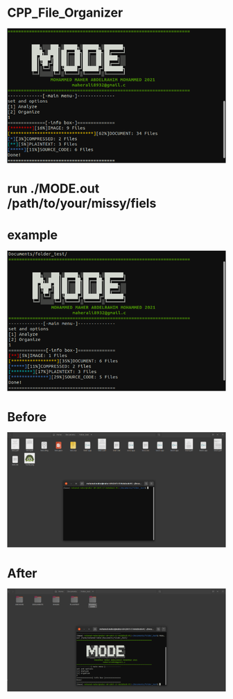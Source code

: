 # CPP_File_Organizer
 
![Alt text](https://github.com/Moh-Maher/CPP_File_Organizer/blob/main/snap.png?raw=true "Optional Title")

# run ./MODE.out /path/to/your/missy/fiels

# example 
![Alt text](https://github.com/Moh-Maher/CPP_File_Organizer/blob/main/snap2.png?raw=true "Optional Title")

# Before

![Alt text](https://github.com/Moh-Maher/CPP_File_Organizer/blob/main/snap1.png?raw=true "Optional Title")

# After 
![Alt text](https://github.com/Moh-Maher/CPP_File_Organizer/blob/main/snap3.png?raw=true "Optional Title")
